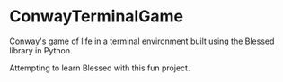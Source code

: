 # ConwayTerminalGame
Conway's game of life in a terminal environment built using the Blessed library in Python.

Attempting to learn Blessed with this fun project.
